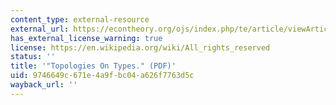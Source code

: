 ```yaml
---
content_type: external-resource
external_url: https://econtheory.org/ojs/index.php/te/article/viewArticle/20060275
has_external_license_warning: true
license: https://en.wikipedia.org/wiki/All_rights_reserved
status: ''
title: '"Topologies On Types." (PDF)'
uid: 9746649c-671e-4a9f-bc04-a626f7763d5c
wayback_url: ''
---
```


